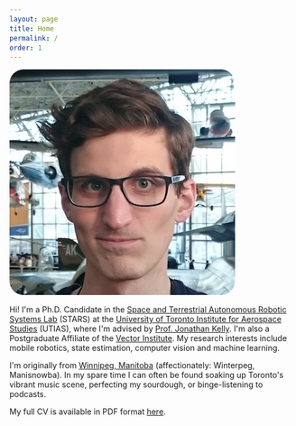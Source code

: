 ```yaml
---
layout: page
title: Home
permalink: /
order: 1
---
```


<div>
<img class="col one right" style="border-radius: 25px" src="/assets/img/headshot.jpg">
<p>
Hi! I'm a Ph.D. Candidate in the <a href="//starslab.ca/" target="_blank">Space and Terrestrial Autonomous Robotic Systems Lab</a> (STARS) at the <a href="//utias.utoronto.ca/" target="_blank">University of Toronto Institute for Aerospace Studies</a> (UTIAS), where I'm advised by <a href="//jonathankelly.info" target="_blank">Prof. Jonathan Kelly</a>. I'm also a Postgraduate Affiliate of the <a href="//vectorinstitute.ai" target="_blank">Vector Institute</a>.
My research interests include mobile robotics, state estimation, computer vision and machine learning.
<p>
</p>
I'm originally from <a href="//www.google.ca/maps/place/Winnipeg,+MB" target="_blank">Winnipeg, Manitoba</a> (affectionately: Winterpeg, Manisnowba).
In my spare time I can often be found soaking up Toronto's vibrant music scene, perfecting my sourdough, or binge-listening to podcasts.
</p>
<p>
My full CV is available in PDF format <a href="{{ site.baseurl }}/assets/docs/cv.pdf">here</a>.
</p>
</div>
